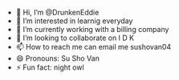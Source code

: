 - 👋 Hi, I’m @DrunkenEddie
- 👀 I’m interested in learnig everyday
- 🌱 I’m currently working with a billing company
- 💞️ I’m looking to collaborate on I D K
- 📫 How to reach me can email me sushovan04
- 😄 Pronouns: Su Sho Van
- ⚡ Fun fact: night owl

<!---
DrunkenEddie/DrunkenEddie is a ✨ special ✨ repository because its `README.md` (this file) appears on your GitHub profile.
You can click the Preview link to take a look at your changes.
--->

